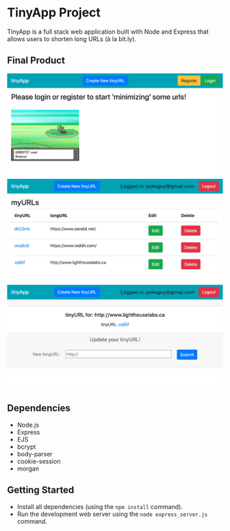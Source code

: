 # TinyApp Project

TinyApp is a full stack web application built with Node and Express that allows users to shorten long URLs (à la bit.ly). 

## Final Product

!["Screenshot of URLs page without an active user"](https://github.com/hermitAT/tinyapp/blob/master/docs/urls-page-nologin.png?raw=true)
!["Screenshot of URLs page with URLs created by user"](https://github.com/hermitAT/tinyapp/blob/master/docs/urls-page.png?raw=true)
!["Screenshot of URL edit page"](https://github.com/hermitAT/tinyapp/blob/master/docs/edit-url-page.png?raw=true)

## Dependencies

- Node.js
- Express
- EJS
- bcrypt
- body-parser
- cookie-session
- morgan

## Getting Started

- Install all dependencies (using the `npm install` command).
- Run the development web server using the `node express_server.js` command.